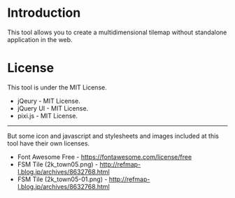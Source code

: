 # Introduction
This tool allows you to create a multidimensional tilemap without standalone application in the web.

# License
This tool is under the MIT License.

- jQeury - MIT License.
- jQuery UI - MIT License.
- pixi.js - MIT License.

---

But some icon and javascript and stylesheets and images included at this tool have their own licenses.

- Font Awesome Free - https://fontawesome.com/license/free
- FSM Tile (2k_town05.png) - http://refmap-l.blog.jp/archives/8632768.html
- FSM Tile (2k_town05-01.png) - http://refmap-l.blog.jp/archives/8632768.html